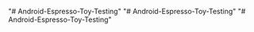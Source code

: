 "# Android-Espresso-Toy-Testing" 
"# Android-Espresso-Toy-Testing" 
"# Android-Espresso-Toy-Testing" 
